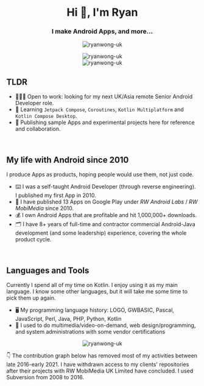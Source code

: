 <h1 align="center">Hi 👋, I'm Ryan</h1>
<h3 align="center">I make Android Apps, and more...</h3>
<p align="center"><img src="https://komarev.com/ghpvc/?username=ryanwong-uk&label=Profile%20views&color=b40e6f&style=flat" alt="ryanwong-uk" /></p>
<p align="center"><img src="https://github-readme-streak-stats.herokuapp.com/?user=ryanwong-uk&theme=dark" alt="ryanwong-uk" /><br/><img src="https://github-readme-stats-eight-theta.vercel.app/api?username=ryanwong-uk&show_icons=true&theme=dark&locale=en" alt="ryanwong-uk" /></p>

## TLDR

- 👨🏼‍💻 Open to work: looking for my next UK/Asia remote Senior Android Developer role.
- 🌱 Learning `Jetpack Compose`, `Coroutines`, `Kotlin Multiplatform` and `Kotlin Compose Desktop`.
- 📝 Publishing sample Apps and experimental projects here for reference and collaboration.

&nbsp;

## My life with Android since 2010

I produce Apps as products, hoping people would use them, not just code.

- ⌨️ I was a self-taught Android Developer (through reverse engineering). I published my first App in 2010.
- 📱 I have published 13 Apps on Google Play under _RW Android Labs_ / _RW MobiMedia_ since 2010.
- 💰 I own Android Apps that are profitable and hit 1,000,000+ downloads.
- 🗂 I have 8+ years of full-time and contractor commercial Android-Java development (and some leadership) experience, covering the whole product cycle.

&nbsp;

## Languages and Tools

Currently I spend all of my time on Kotlin. I enjoy using it as my main language. 
I know some other languages, but it will take me some time to pick them up again.

- 🖥 My programming language history: LOGO, GWBASIC, Pascal, JavaScript, Perl, Java, PHP, Python, Kotlin 
- 💼 I used to do multimedia/video-on-demand, web design/programming, and system administrations with some vendor certifications

<p align="center"><img src="https://github-readme-stats-eight-theta.vercel.app/api/top-langs?username=ryanwong-uk&show_icons=true&locale=en&layout=compact" alt="ryanwong-uk" /></p>

👇 The contribution graph below has removed most of my activities between late 2016-early 2021. 
I have withdrawn access to my clients' repositories after their projects with RW MobiMedia UK Limited have concluded.
I used Subversion from 2008 to 2016.

<!---
ryanwong-uk/ryanwong-uk is a ✨ special ✨ repository because its `README.md` (this file) appears on your GitHub profile.
You can click the Preview link to take a look at your changes.
--->
